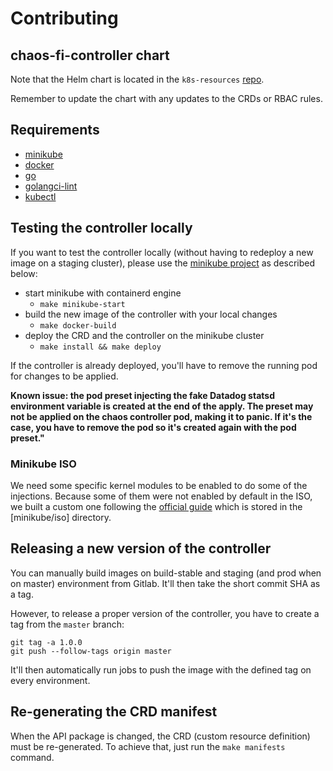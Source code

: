 # Contributing

## chaos-fi-controller chart

Note that the Helm chart is located in the `k8s-resources` [repo](https://github.com/DataDog/k8s-resources/tree/master/k8s/chaos-fi-controller).

Remember to update the chart with any updates to the CRDs or RBAC rules.

## Requirements

* [minikube](https://kubernetes.io/docs/tasks/tools/install-minikube/)
* [docker](https://docs.docker.com/install/)
* [go](https://golang.org/doc/install)
* [golangci-lint](https://github.com/golangci/golangci-lint)
* [kubectl](https://kubernetes.io/docs/tasks/tools/install-kubectl/)

## Testing the controller locally

If you want to test the controller locally (without having to redeploy a new image on a staging cluster), please use the [minikube project](https://kubernetes.io/docs/setup/learning-environment/minikube/) as described below:

* start minikube with containerd engine
  * `make minikube-start`
* build the new image of the controller with your local changes
  * `make docker-build`
* deploy the CRD and the controller on the minikube cluster
  * `make install && make deploy`

If the controller is already deployed, you'll have to remove the running pod for changes to be applied.

**Known issue: the pod preset injecting the fake Datadog statsd environment variable is created at the end of the apply. The preset may not be applied on the chaos controller pod, making it to panic. If it's the case, you have to remove the pod so it's created again with the pod preset."**

### Minikube ISO

We need some specific kernel modules to be enabled to do some of the injections. Because some of them were not enabled by default in the ISO, we built a custom one following the [official guide](https://minikube.sigs.k8s.io/docs/contributing/iso/) which is stored in the [minikube/iso] directory.

## Releasing a new version of the controller

You can manually build images on build-stable and staging (and prod when on master) environment from Gitlab. It'll then take the short commit SHA as a tag.

However, to release a proper version of the controller, you have to create a tag from the `master` branch:

```
git tag -a 1.0.0
git push --follow-tags origin master
```

It'll then automatically run jobs to push the image with the defined tag on every environment.

## Re-generating the CRD manifest

When the API package is changed, the CRD (custom resource definition) must be re-generated. To achieve that, just run the `make manifests` command.
